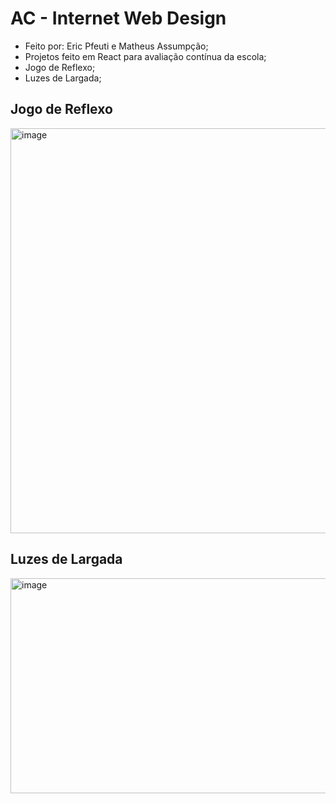 # AC - Internet Web Design
- Feito por: Eric Pfeuti e Matheus Assumpção;
- Projetos feito em React para avaliação contínua da escola;
- Jogo de Reflexo;
- Luzes de Largada;

## Jogo de Reflexo

<img width="885" height="648" alt="image" src="https://github.com/user-attachments/assets/f7134247-a326-4987-9704-955feaa9cc8f" />

## Luzes de Largada

<img width="516" height="344" alt="image" src="https://github.com/user-attachments/assets/c95f00ae-8da9-4665-8864-84b90f1617fd" />

